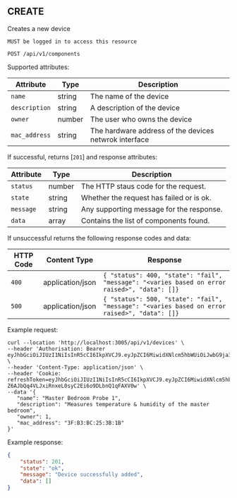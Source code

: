 ## CREATE
Creates a new device

`MUST be logged in to access this resource`

```plaintext
POST /api/v1/components
```

Supported attributes:

| Attribute                | Type     | Description           |
|--------------------------|----------|-----------------------|
| `name`            | string | The name of the device |
| `description`            | string  | A description of the device |
| `owner`            | number | The user who owns the device |
| `mac_address`            | string | The hardware address of the devices netwrok interface |

If successful, returns [`201`] and response attributes:

| Attribute                | Type     | Description           |
|--------------------------|----------|-----------------------|
| `status`            | number | The HTTP staus code for the request. |
| `state`            | string | Whether the request has failed or is ok. |
| `message`            | string | Any supporting message for the response. |
| `data`            | array | Contains the list of components found. |

If unsuccessful returns the following response codes and data:

| HTTP Code                 | Content Type   | Response        |
|---------------------------|----------------|-----------------|
| `400`                     | application/json | `{ "status": 400, "state": "fail", "message": "<varies based on error raised>", "data": []}`|
| `500`                     | application/json | `{ "status": 500, "state": "fail", "message": "<varies based on error raised>", "data": []}`|

Example request:

```shell
curl --location 'http://localhost:3005/api/v1/devices' \
--header 'Authorisation: Bearer eyJhbGciOiJIUzI1NiIsInR5cCI6IkpXVCJ9.eyJpZCI6MiwidXNlcm5hbWUiOiJwbG9ja3llckBnb29nbGVtYWlsLmNvbSIsImRpc3BsYXlfbmFtZSI6IlBhdWwiLCJsYXN0X2xvZ29uIjpudWxsLCJpYXQiOjE3MzM0MDc5NTEsImV4cCI6MTczMzQwODI1MX0.KLrfab972ZoQFGrrb7nK9tbAXLaxGZr0ENFMBMpKjOE' \
--header 'Content-Type: application/json' \
--header 'Cookie: refreshToken=eyJhbGciOiJIUzI1NiIsInR5cCI6IkpXVCJ9.eyJpZCI6MiwidXNlcm5hbWUiOiJwbG9ja3llckBnb29nbGVtYWlsLmNvbSIsImRpc3BsYXlfbmFtZSI6IlBhdWwiLCJsYXN0X2xvZ29uIjpudWxsLCJpYXQiOjE3MzM0MDc5NTEsImV4cCI6MTczMzQ5NDM1MX0.9-Z6AJbQq4VLJxiRnxeL0syC2Ei6o9DLbnQ1qFAXV0w' \
--data '{
   "name": "Master Bedroom Probe 1",
   "description": "Measures temperature & humidity of the master bedroom",
   "owner": 1,
   "mac_address": "3F:B3:BC:25:3B:1B"
}'
```

Example response:

```json
{
    "status": 201,
    "state": "ok",
    "message": "Device successfully added",
    "data": []
}
```